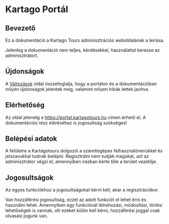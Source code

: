 # Kartago Portál

## Bevezető

Ez a dokumentáció a Kartago Tours adminisztrációs weboldalának a leírása.

Jelenleg a dokumentáció nem teljes, kérdésekkel, használattal keresse az adminisztrátort.

## Újdonságok

A [Változások](Changes.md) oldal összefoglalja, hogy a portálon és a dokumentációban milyen újdonságok jelentek meg, valamint milyen hibák lettek javítva. 

## Elérhetőség

Az oldal jelenelg a https://portal.kartagotours.hu címen érhető el.
A dokumentációs rész eléréséhez is jogosultság szükséges!

## Belépési adatok

A felületre a Kartagotours dolgozói a számítógépes felhasználónevükkel és jelszavukkal tudnak belépni. Regisztrálni nem tudják magukat, azt az adminisztrátor végzi el, amennyiben írásban kérte tőle a terület vezetője.

## Jogosultságok

Az egyes funkciókhoz a jogosultságokat kérni kell, akár a regisztrációkor.

Van hozzáférési jogosultság, ezzel az adott funkciót el lehet érni és használni lehet.
Amennyiben egy funkciónál létrehozási, módosítási, törlési lehetőségek is vannak, ott ezeket külön kell kérni, hozzáférési joggal csak olvasási jogunk van.

